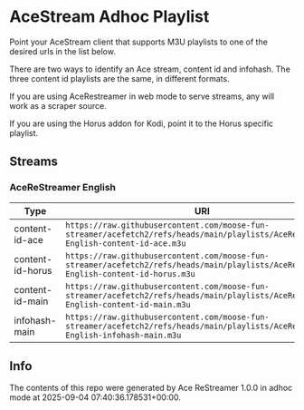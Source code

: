 # AceStream Adhoc Playlist

Point your AceStream client that supports M3U playlists to one of the desired urls in the list below.

There are two ways to identify an Ace stream, content id and infohash. The three content id playlists are the same, in different formats.

If you are using AceRestreamer in web mode to serve streams, any will work as a scraper source.

If you are using the Horus addon for Kodi, point it to the Horus specific playlist.

## Streams

### AceReStreamer English

| Type | URI |
|---|---|
| content-id-ace | `https://raw.githubusercontent.com/moose-fun-streamer/acefetch2/refs/heads/main/playlists/AceReStreamer-English-content-id-ace.m3u` |
| content-id-horus | `https://raw.githubusercontent.com/moose-fun-streamer/acefetch2/refs/heads/main/playlists/AceReStreamer-English-content-id-horus.m3u` |
| content-id-main | `https://raw.githubusercontent.com/moose-fun-streamer/acefetch2/refs/heads/main/playlists/AceReStreamer-English-content-id-main.m3u` |
| infohash-main | `https://raw.githubusercontent.com/moose-fun-streamer/acefetch2/refs/heads/main/playlists/AceReStreamer-English-infohash-main.m3u` |

## Info

The contents of this repo were generated by Ace ReStreamer 1.0.0 in adhoc mode at 2025-09-04 07:40:36.178531+00:00.
